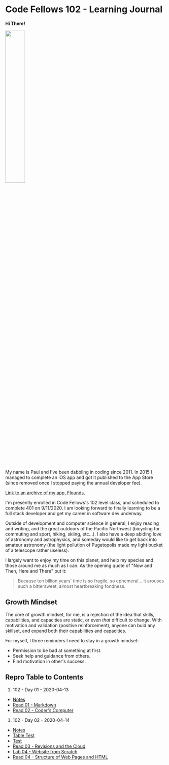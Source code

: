 # Code Fellows 102 - Learning Journal

**Hi There!**

<img src="https://scontent-sea1-1.xx.fbcdn.net/v/t1.0-9/21151248_10103127856966428_1471585133870514402_n.jpg?_nc_cat=104&_nc_sid=0debeb&_nc_ohc=BU-T5nS3eWoAX8urhCs&_nc_ht=scontent-sea1-1.xx&oh=3728c4a18ab582f89476fb8b63dce519&oe=5EBB8E3D" width="35%">

My name is Paul and I've been dabbling in coding since 2011. In 2015 I managed to complete an iOS app and got it published to the App Store (since removed once I stopped paying the annual developer fee).

[Link to an archive of my app, Flounds.](http://flounds.appstor.io/ "Link to an archive of my app, Flounds.")

I'm presently enrolled in Code Fellows's 102 level class, and scheduled to complete 401 on 9/11/2020. I am looking forward to finally learning to be a full stack developer and get my career in software dev underway.

Outside of development and computer science in general, I enjoy reading and writing, and the great outdoors of the Pacific Northwest (bicycling for commuting and sport, hiking, skiing, etc...). I also have a deep abiding love of astronomy and astrophysics, and someday would like to get back into amateur astronomy (the light pollution of Pugetopolis made my light bucket of a telescope rather useless).

I largely want to enjoy my time on this planet, and help my species and those around me as much as I can. As the opening quote of "Now and Then, Here and There" put it:
> Because ten billion years' time is so fragile, 
> so ephemeral... it arouses such a bittersweet,
> almost heartbreaking fondness.

## Growth Mindset

The core of growth mindset, for me, is a rejection of the idea that skills, capabilities, and capacities are static, or even *that* difficult to change. With motivation and validation (positive reinforcement), anyone can buid any skillset, and expand both their capabilities and capacities.

For myself, I three reminders I need to stay in a growth mindset:
* Permission to be bad at something at first.
* Seek help and guidance from others.
* Find motivation in other's success.

## Repro Table to Contents

1. 102 - Day 01 - 2020-04-13
* [Notes](./Class01-2020-04-13/Notes.md)
* [Read 01 - Markdown](Class01-2020-04-13/Read01Markdown.md)
* [Read 02 - Coder's Computer](Class01-2020-04-13/Read02CodersComputer.md)

1. 102 - Day 02 - 2020-04-14
* [Notes](./Class02-2020-04-14/Notes.md)
* [Table Test](./Class02-2020-04-14/TableTest.md)
* [Test](./Class02-2020-04-14/Test.md)
* [Read 03 - Revisions and the Cloud](./Class02-2020-04-14/Read03RevisionsCloud.md)
* [Lab 04 - Website from Scratch](https://paulmrest.github.io/Moon-Travel/)
* [Read 04 -  Structure of Web Pages and HTML](./Class02-2020-04-14/Read04HTMLStructure.md)